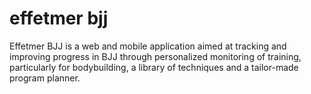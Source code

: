 # effetmer bjj
Effetmer BJJ is a web and mobile application aimed at tracking and improving progress in BJJ through personalized monitoring of training, particularly for bodybuilding, a library of techniques and a tailor-made program planner.
